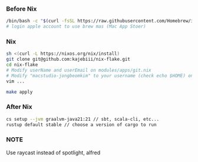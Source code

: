 ### Before Nix
```bash
/bin/bash -c "$(curl -fsSL https://raw.githubusercontent.com/Homebrew/install/HEAD/install.sh)"
# login apple account to use brew mas (Mac App Stoer)
```

### Nix
```bash
sh <(curl -L https://nixos.org/nix/install)
git clone git@github.com:kajebiii/nix-flake.git
cd nix-flake
# Modify userName and userEmail on modules/apps/git.nix
# Modify "macstudio-jongbeomkim" to your username (check echo $HOME) on flake.nix and modules/system/home.nix
vim ...

make apply
```

### After Nix
```bash
cs setup --jvm graalvm-java21:21 // sbt, scala-cli, etc...
rustup default stable // choose a version of cargo to run
```

### NOTE
Use raycast instead of spotlight, alfred
